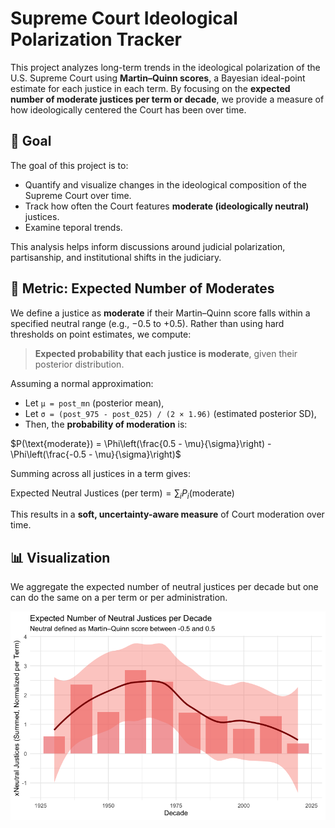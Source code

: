 # Supreme Court Ideological Polarization Tracker

This project analyzes long-term trends in the ideological polarization of the U.S. Supreme Court using **Martin–Quinn scores**, a Bayesian ideal-point estimate for each justice in each term. By focusing on the **expected number of moderate justices per term or decade**, we provide a measure of how ideologically centered the Court has been over time.

## 🎯 Goal

The goal of this project is to:

- Quantify and visualize changes in the ideological composition of the Supreme Court over time.
- Track how often the Court features **moderate (ideologically neutral)** justices.
- Examine teporal trends.

This analysis helps inform discussions around judicial polarization, partisanship, and institutional shifts in the judiciary.

## 📐 Metric: Expected Number of Moderates

We define a justice as **moderate** if their Martin–Quinn score falls within a specified neutral range (e.g., −0.5 to +0.5). Rather than using hard thresholds on point estimates, we compute:

> **Expected probability that each justice is moderate**, given their posterior distribution.

Assuming a normal approximation:
- Let `μ = post_mn` (posterior mean),
- Let `σ = (post_975 - post_025) / (2 × 1.96)` (estimated posterior SD),
- Then, the **probability of moderation** is:

$P(\text{moderate}) = \Phi\left(\frac{0.5 - \mu}{\sigma}\right) - \Phi\left(\frac{-0.5 - \mu}{\sigma}\right)$

Summing across all justices in a term gives:

$\text{Expected Neutral Justices (per term)} = \sum_i P_i(\text{moderate})$

This results in a **soft, uncertainty-aware measure** of Court moderation over time.

## 📊 Visualization

We aggregate the expected number of neutral justices per decade but one can do the same on a per term or per administration.  

![](xNeutral_SCOTUS.png)

